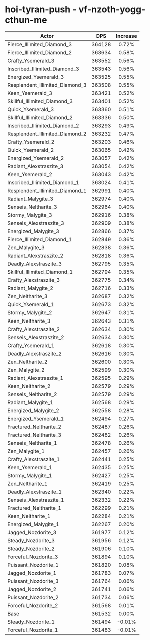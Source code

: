 # hoi-tyran-push - vf-nzoth-yogg-cthun-me
| Actor | DPS | Increase |
|---|:---:|:---:|
|Fierce_Illimited_Diamond_3|364128|0.72%|
|Fierce_Illimited_Diamond_2|363634|0.58%|
|Crafty_Ysemerald_3|363552|0.56%|
|Inscribed_Illimited_Diamond_3|363543|0.56%|
|Energized_Ysemerald_3|363525|0.55%|
|Resplendent_Illimited_Diamond_3|363508|0.55%|
|Keen_Ysemerald_3|363421|0.52%|
|Skillful_Illimited_Diamond_3|363401|0.52%|
|Quick_Ysemerald_3|363360|0.51%|
|Skillful_Illimited_Diamond_2|363336|0.50%|
|Inscribed_Illimited_Diamond_2|363293|0.49%|
|Resplendent_Illimited_Diamond_2|363232|0.47%|
|Crafty_Ysemerald_2|363203|0.46%|
|Quick_Ysemerald_2|363065|0.42%|
|Energized_Ysemerald_2|363057|0.42%|
|Radiant_Alexstraszite_3|363054|0.42%|
|Keen_Ysemerald_2|363043|0.42%|
|Inscribed_Illimited_Diamond_1|363024|0.41%|
|Resplendent_Illimited_Diamond_1|362991|0.40%|
|Radiant_Malygite_3|362974|0.40%|
|Senseis_Neltharite_3|362964|0.40%|
|Stormy_Malygite_3|362916|0.38%|
|Senseis_Alexstraszite_3|362909|0.38%|
|Energized_Malygite_3|362866|0.37%|
|Fierce_Illimited_Diamond_1|362849|0.36%|
|Zen_Malygite_3|362838|0.36%|
|Radiant_Alexstraszite_2|362818|0.36%|
|Deadly_Alexstraszite_3|362795|0.35%|
|Skillful_Illimited_Diamond_1|362794|0.35%|
|Crafty_Alexstraszite_3|362775|0.34%|
|Radiant_Malygite_2|362716|0.33%|
|Zen_Neltharite_3|362687|0.32%|
|Quick_Ysemerald_1|362673|0.32%|
|Stormy_Malygite_2|362647|0.31%|
|Keen_Neltharite_3|362643|0.31%|
|Crafty_Alexstraszite_2|362634|0.30%|
|Senseis_Alexstraszite_2|362634|0.30%|
|Crafty_Ysemerald_1|362618|0.30%|
|Deadly_Alexstraszite_2|362616|0.30%|
|Zen_Neltharite_2|362600|0.30%|
|Zen_Malygite_2|362599|0.30%|
|Radiant_Alexstraszite_1|362595|0.29%|
|Keen_Neltharite_2|362579|0.29%|
|Senseis_Neltharite_2|362579|0.29%|
|Radiant_Malygite_1|362568|0.29%|
|Energized_Malygite_2|362558|0.28%|
|Energized_Ysemerald_1|362494|0.27%|
|Fractured_Neltharite_2|362487|0.26%|
|Fractured_Neltharite_3|362482|0.26%|
|Senseis_Neltharite_1|362478|0.26%|
|Zen_Malygite_1|362457|0.26%|
|Crafty_Alexstraszite_1|362441|0.25%|
|Keen_Ysemerald_1|362435|0.25%|
|Stormy_Malygite_1|362427|0.25%|
|Zen_Neltharite_1|362419|0.25%|
|Deadly_Alexstraszite_1|362340|0.22%|
|Senseis_Alexstraszite_1|362332|0.22%|
|Fractured_Neltharite_1|362299|0.21%|
|Keen_Neltharite_1|362284|0.21%|
|Energized_Malygite_1|362267|0.20%|
|Jagged_Nozdorite_3|361977|0.12%|
|Steady_Nozdorite_3|361956|0.12%|
|Steady_Nozdorite_2|361906|0.10%|
|Forceful_Nozdorite_3|361894|0.10%|
|Puissant_Nozdorite_1|361820|0.08%|
|Jagged_Nozdorite_1|361783|0.07%|
|Puissant_Nozdorite_3|361764|0.06%|
|Jagged_Nozdorite_2|361741|0.06%|
|Puissant_Nozdorite_2|361734|0.06%|
|Forceful_Nozdorite_2|361568|0.01%|
|Base|361532|0.00%|
|Steady_Nozdorite_1|361494|-0.01%|
|Forceful_Nozdorite_1|361483|-0.01%|
